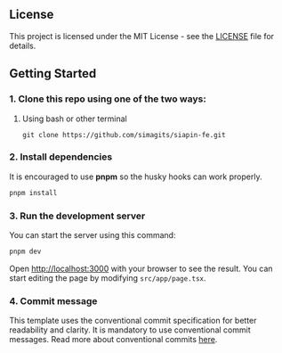 ## License
This project is licensed under the MIT License - see the [LICENSE](LICENSE) file for details.

## Getting Started

### 1. Clone this repo using one of the two ways:

1. Using bash or other terminal

   ```
   git clone https://github.com/simagits/siapin-fe.git
   ```

### 2. Install dependencies

It is encouraged to use **pnpm** so the husky hooks can work properly.

```bash
pnpm install
```

### 3. Run the development server

You can start the server using this command:

```bash
pnpm dev
```

Open [http://localhost:3000](http://localhost:3000) with your browser to see the result. You can start editing the page by modifying `src/app/page.tsx`.

### 4. Commit message

This template uses the conventional commit specification for better readability and clarity. It is mandatory to use conventional commit messages. Read more about conventional commits [here](https://www.conventionalcommits.org/en/v1.0.0/).
